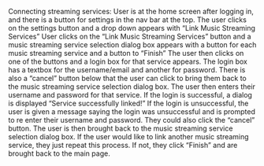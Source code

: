 Connecting streaming services:
User is at the home screen after logging in, and there is a button for settings in the nav bar at the top.
The user clicks on the settings button and a drop down appears with “Link Music Streaming Services”
User clicks on the “Link Music Streaming Services” button and a music streaming service selection dialog box appears with a button for each music streaming service and a button to “Finish”
The user then clicks on one of the buttons and a login box for that service appears. The login box has a textbox for the username/email and another for password. There is also a “cancel” button below that the user can click to bring them back to the music streaming service selection dialog box.
The user then enters their username and password for that service.
If the login is successful, a dialog is displayed “Service successfully linked!”
If the login is unsuccessful, the user is given a message saying the login was unsuccessful and is prompted to re enter their username and password. They could also click the “cancel” button.
The user is then brought back to the music streaming service selection dialog box.
If the user would like to link another music streaming service, they just repeat this process. If not, they click “Finish” and are brought back to the main page.
